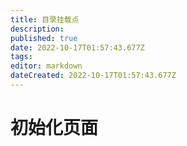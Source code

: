 ```yaml
---
title: 目录挂载点
description: 
published: true
date: 2022-10-17T01:57:43.677Z
tags: 
editor: markdown
dateCreated: 2022-10-17T01:57:43.677Z
---
```


# 初始化页面